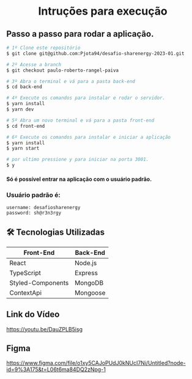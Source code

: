<h1 align="center">
 Intruções para execução
</h1>

## Passo a passo para rodar a aplicação.

```bash
# 1º Clone este repositório
$ git clone git@github.com:Pjota94/desafio-sharenergy-2023-01.git

# 2º Acesse a branch
$ git checkout paulo-roberto-rangel-paiva

# 3º Abra o terminal e vá para a pasta back-end
$ cd back-end

# 4º Execute os comandos para instalar e rodar o servidor.
$ yarn install
$ yarn dev

# 5º Abra um novo terminal e vá para a pasta front-end
$ cd front-end

# 6º Execute os comandos para instalar e iniciar a aplicação
$ yarn install
$ yarn start

# por ultimo pressione y para iniciar na porta 3001.
$ y
```

#### Só é possível entrar na aplicação com o usuário padrão.

### Usuário padrão é:

```
username: desafiosharenergy
password: sh@r3n3rgy
```

## 🛠 Tecnologias Utilizadas

| Front-End         | Back-End |
| ----------------- | -------- |
| React             | Node.js  |
| TypeScript        | Express  |
| Styled-Components | MongoDB  |
| ContextApi        | Mongoose |

## Link do Vídeo

https://youtu.be/DauZPLB5isg


## Figma

https://www.figma.com/file/o1xy5CAJoPUdJ0kNUcI7Ni/Untitled?node-id=9%3A175&t=L06t6ma84DQ2zNpg-1

